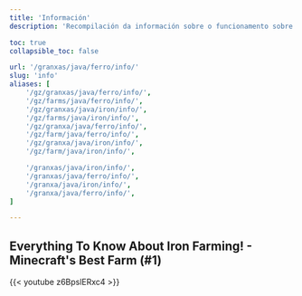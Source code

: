 ```yaml
---
title: 'Información'
description: 'Recompilación da información sobre o funcionamento sobre este tipo de granxas'

toc: true
collapsible_toc: false

url: '/granxas/java/ferro/info/'
slug: 'info'
aliases: [
    '/gz/granxas/java/ferro/info/',
    '/gz/farms/java/ferro/info/',
    '/gz/granxas/java/iron/info/',
    '/gz/farms/java/iron/info/',
    '/gz/granxa/java/ferro/info/',
    '/gz/farm/java/ferro/info/',
    '/gz/granxa/java/iron/info/',
    '/gz/farm/java/iron/info/',

    '/granxas/java/iron/info/',
    '/granxas/java/ferro/info/',
    '/granxa/java/iron/info/',
    '/granxa/java/ferro/info/',
]

---
```


## Everything To Know About Iron Farming! - Minecraft's Best Farm (#1)

{{< youtube z6BpslERxc4 >}}
